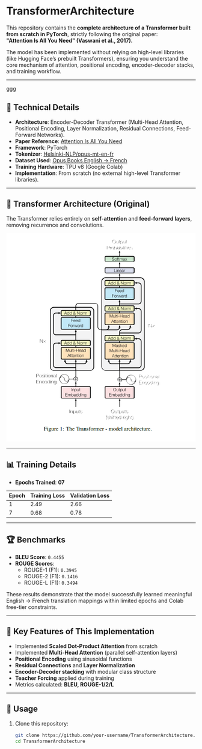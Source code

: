 # TransformerArchitecture

This repository contains the **complete architecture of a Transformer built from scratch in PyTorch**, strictly following the original paper:  
**"Attention Is All You Need" (Vaswani et al., 2017).**

The model has been implemented without relying on high-level libraries (like Hugging Face’s prebuilt Transformers), ensuring you understand the core mechanism of attention, positional encoding, encoder-decoder stacks, and training workflow.

---

ggg
## 📌 Technical Details

- **Architecture**: Encoder-Decoder Transformer (Multi-Head Attention, Positional Encoding, Layer Normalization, Residual Connections, Feed-Forward Networks).  
- **Paper Reference**: [Attention Is All You Need](https://arxiv.org/abs/1706.03762)  
- **Framework**: PyTorch  
- **Tokenizer**: [Helsinki-NLP/opus-mt-en-fr](https://huggingface.co/Helsinki-NLP/opus-mt-en-fr)  
- **Dataset Used**: [Opus Books English → French](http://opus.nlpl.eu/Books.php)  
- **Training Hardware**: TPU v8 (Google Colab)  
- **Implementation**: From scratch (no external high-level Transformer libraries).  

---

## 🧠 Transformer Architecture (Original)

The Transformer relies entirely on **self-attention** and **feed-forward layers**, removing recurrence and convolutions.

<p align="center">
 <img src="Transformer.png" width="700" alt="Transformer Architecture">
</p>

---

## 📊 Training Details

- **Epochs Trained**: **07**

| Epoch | Training Loss | Validation Loss |
|-------|---------------|-----------------|
| 1     | 2.49          | 2.66            |
| 7     | 0.68          | 0.78            |

---

## 🏆 Benchmarks

- **BLEU Score**: `0.4455`  
- **ROUGE Scores**:  
  - ROUGE-1 (F1): `0.3945`  
  - ROUGE-2 (F1): `0.1416`  
  - ROUGE-L (F1): `0.3494`  

These results demonstrate that the model successfully learned meaningful English → French translation mappings within limited epochs and Colab free-tier constraints.

---

## 📖 Key Features of This Implementation

- Implemented **Scaled Dot-Product Attention** from scratch  
- Implemented **Multi-Head Attention** (parallel self-attention layers)  
- **Positional Encoding** using sinusoidal functions  
- **Residual Connections** and **Layer Normalization**  
- **Encoder-Decoder stacking** with modular class structure  
- **Teacher Forcing** applied during training  
- Metrics calculated: **BLEU, ROUGE-1/2/L**  

---

## 🚀 Usage

1. Clone this repository:
   ```bash
   git clone https://github.com/your-username/TransformerArchitecture.git
   cd TransformerArchitecture
